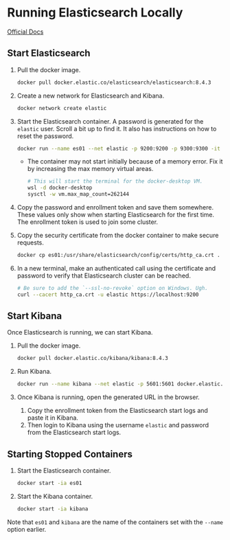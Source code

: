 # Running Elasticsearch Locally

[Official Docs](https://www.elastic.co/guide/en/elasticsearch/reference/current/run-elasticsearch-locally.html)

## Start Elasticsearch

1. Pull the docker image.

   ```sh
   docker pull docker.elastic.co/elasticsearch/elasticsearch:8.4.3
   ```

2. Create a new network for Elasticsearch and Kibana.

   ```sh
   docker network create elastic
   ```

3. Start the Elasticsearch container. A password is generated for the `elastic` user. Scroll a bit up to find it. It also has instructions on how to reset the password.

   ```sh
   docker run --name es01 --net elastic -p 9200:9200 -p 9300:9300 -it docker.elastic.co/elasticsearch/elasticsearch:8.4.3
   ```

   - The container may not start initially because of a memory error. Fix it by increasing the max memory virtual areas.

     ```sh
     # This will start the terminal for the docker-desktop VM.
     wsl -d docker-desktop
     sysctl -w vm.max_map_count=262144
     ```

4. Copy the password and enrollment token and save them somewhere. These values only show when starting Elasticsearch for the first time. The enrollment token is used to join some cluster.
5. Copy the security certificate from the docker container to make secure requests.

   ```sh
   docker cp es01:/usr/share/elasticsearch/config/certs/http_ca.crt .
   ```

6. In a new terminal, make an authenticated call using the certificate and password to verify that Elasticsearch cluster can be reached.

   ```sh
   # Be sure to add the `--ssl-no-revoke` option on Windows. Ugh.
   curl --cacert http_ca.crt -u elastic https://localhost:9200
   ```

## Start Kibana

Once Elasticsearch is running, we can start Kibana.

1. Pull the docker image.

   ```sh
   docker pull docker.elastic.co/kibana/kibana:8.4.3
   ```

2. Run Kibana.

   ```sh
   docker run --name kibana --net elastic -p 5601:5601 docker.elastic.co/kibana/kibana:8.4.3
   ```

3. Once Kibana is running, open the generated URL in the browser.
   1. Copy the enrollment token from the Elasticsearch start logs and paste it in Kibana.
   2. Then login to Kibana using the username `elastic` and password from the Elasticsearch start logs.

## Starting Stopped Containers

1. Start the Elasticsearch container.

   ```sh
   docker start -ia es01
   ```

2. Start the Kibana container.

   ```sh
   docker start -ia kibana
   ```

Note that `es01` and `kibana` are the name of the containers set with the `--name` option earlier.
